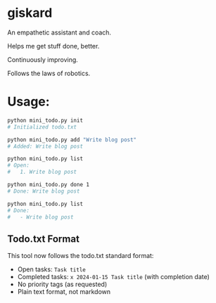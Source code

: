 # giskard

An empathetic assistant and coach. 

Helps me get stuff done, better. 

Continuously improving. 

Follows the laws of robotics.

# Usage:
```bash
python mini_todo.py init
# Initialized todo.txt

python mini_todo.py add "Write blog post"
# Added: Write blog post

python mini_todo.py list
# Open:
#   1. Write blog post

python mini_todo.py done 1
# Done: Write blog post

python mini_todo.py list
# Done:
#   - Write blog post
```

## Todo.txt Format

This tool now follows the todo.txt standard format:
- Open tasks: `Task title`  
- Completed tasks: `x 2024-01-15 Task title` (with completion date)
- No priority tags (as requested)
- Plain text format, not markdown